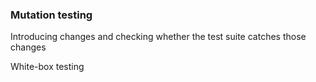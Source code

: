 ### Mutation testing

Introducing changes and checking whether the test suite catches those changes

White-box testing
